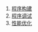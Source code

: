 1. [程序构建](./commands/Program_to_build.md)
2. [程序调试](./commands/Program_debugging.md)
3. [性能优化](./commands/Performance_optimization.md)